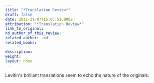```yaml
---
title: "*Translation Review*"
draft: false
date: 2011-11-07T15:05:51.000Z
attribution: "*Translation Review*"
link_to_original:
nd_author_of_this_review:
related_author: .md
related_books:

description:
weight:
layout: none
---
```

Levitin's brilliant translations seem to echo the nature of the originals.

